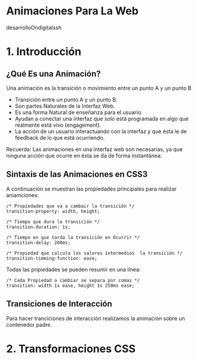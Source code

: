 # Animaciones Para La Web

desarrolloOndigitalssh

# 1. Introducción

## ¿Qué Es una Animación?

Una animación es la transición o movimiento entre un punto A y un punto B

* Transición entre un punto A y un punto B.
* Son partes Naturales de la Interfaz Web.
* Es una forma Natural de enseñanza para el usuario.
* Ayudan a conectar una interfaz que solo está programada en algo que realmente está vivo (engagement).
* La acción de un usuario interactuando con la interfaz y que ésta le de feedback de lo que está ocurriendo.

Recuerda:
Las animaciones en una interfaz web son necesarias, ya que ninguna acción que ocurre en ésta se da de forma instantánea.

## Sintaxis de las Animaciones en CSS3

A continuación se muestran las propiedades principales para realizar aniamciones:

    /* Propiedades que va a cambair la transición */
    transition-property: width, height;

    /* Tiempo que dura la transición */
    transition-duration: 1s;

    /* Tiempo en que tarda la transición en Ocurrir */
    transition-delay: 200ms;

    /* Propiedad que calcula los valores intermedios  la transición */
    transition-timming-function: ease;

Todas las pripiedades se pueden resumir en una línea:

    /* Cada Propiedad a cambiar se separa por comas */
    transition: width 1s ease, height 1s 250ms ease;

## Transiciones de Interacción

Para hacer tranciciones de interacción realizamos la animación sobre un contenedor padre.

# 2. Transformaciones CSS

